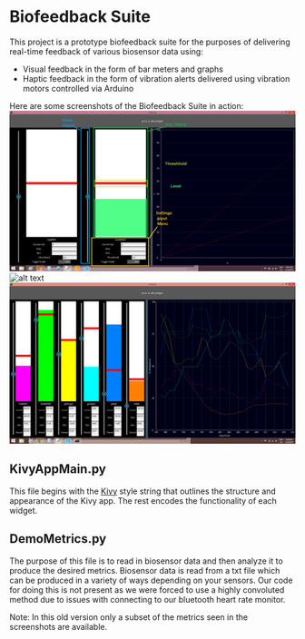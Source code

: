 # Biofeedback Suite
This project is a prototype biofeedback suite for the purposes of delivering real-time feedback of various biosensor data using:
- Visual feedback in the form of bar meters and graphs
- Haptic feedback in the form of vibration alerts delivered using vibration motors controlled via Arduino

Here are some screenshots of the Biofeedback Suite in action:
![alt text](HRV.png "Widget name infographic")
![alt text](HRV2.png "Beats/Minute and Heart Rate Variability")
![alt text](HRV5.png "5 Metric feedback")
 


## KivyAppMain.py
This file begins with the [Kivy](https://kivy.org/) style string that outlines the structure and appearance of the Kivy app. The rest encodes the functionality of each widget. 

## DemoMetrics.py
The purpose of this file is to read in biosensor data and then analyze it to produce the desired metrics. Biosensor data is read from a txt file which can be produced in a variety of ways depending on your sensors. Our code for doing this is not present as we were forced to use a highly convoluted method due to issues with connecting to our bluetooth heart rate monitor. 

Note: In this old version only a subset of the metrics seen in the screenshots are available.

